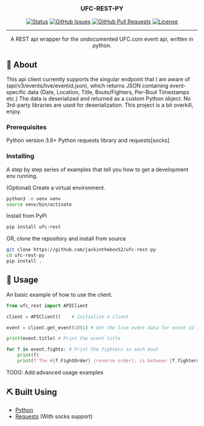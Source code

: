 <h3 align="center">UFC-REST-PY</h3>

<div align="center">

[![Status](https://img.shields.io/badge/status-active-success.svg)]()
[![GitHub Issues](https://img.shields.io/github/issues/jackinthebox52/ufc-rest-py)](https://github.com/jackinthebox52/ufc-rest-py/issues)
[![GitHub Pull Requests](https://img.shields.io/github/issues-pr/jackinthebox52/ufc-rest-py)](https://github.com/jackinthebox52/ufc-rest-py/pulls)
[![License](https://img.shields.io/badge/license-MIT-blue.svg)](/LICENSE)

</div>

---

<p align="center"> A REST api wrapper for the undocumented UFC.com event api, written in python.
    <br> 
</p>

## 🧐 About <a name = "about"></a>

This api client currently supports the singular endpoint that I am aware of (api/v3/events/live/eventid.json), which returns JSON containing event-specific data (Date, Location, Title,  Bouts/Fighters, Per-Bout Timestamps etc.) The data is deserialized and returned as a custom Python object. No 3rd-party libraries are used for deserialization. This project is a bit overkill, enjoy.

### Prerequisites

Python version 3.6+
Python requests library and requests[socks]

### Installing

A step by step series of examples that tell you how to get a development env running.

(Optional) Create a virtual environment.

```bash
python3 -m venv venv
source venv/bin/activate
```

Install from PyPi

```bash
pip install ufc-rest
```

OR, clone the repository and install from source

```bash
git clone https://github.com/jackinthebox52/ufc-rest-py
cd ufc-rest-py
pip install .
```

## 🎈 Usage <a name="usage"></a>

An basic example of how to use the client.

```python
from ufc_rest import APIClient

client = APIClient()    # Initialize a client

event = client.get_event(1081) # Get the live event data for event id 1081 (Oliveira vs. Gaethje)

print(event.title) # Print the event title

for f in event.fights: # Print the fighters in each bout
    print(f)
    print(f'The #{f.FightOrder} (reverse order), is between {f.fighters[0].name.first} and {f.fighters[0].name.first}')
```

TODO: Add advanced usage examples

## ⛏️ Built Using <a name = "built_using"></a>

- [Python](https://www.python.com/)
- [Requests](https://github.com/psf/requests) (With socks support)

